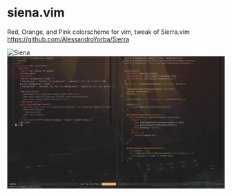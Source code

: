 # siena.vim
Red, Orange, and Pink colorscheme for vim, tweak of Sierra.vim https://github.com/AlessandroYorba/Sierra

![Siena](https://external-content.duckduckgo.com/iu/?u=https%3A%2F%2Fwww.italymagazine.com%2Fsites%2Fdefault%2Ffiles%2F2020-05%2Fsiena-sunset.jpg&f=1&nofb=1)
![Preview](./preview.png)
